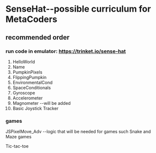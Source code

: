 # SenseHat--possible curriculum for MetaCoders
## recommended order
### run code in emulator: https://trinket.io/sense-hat

1. HelloWorld
2. Name
3. PumpkinPixels
4. FlippingPumpkin
5. EnvironmentalCond
6. SpaceConditionals
7. Gyroscope
8. Accelerometer
9. Magnometer --will be added
10. Basic Joystick Tracker

### games
JSPixelMove_Adv --logic that will be needed for games such Snake and Maze games

Tic-tac-toe
